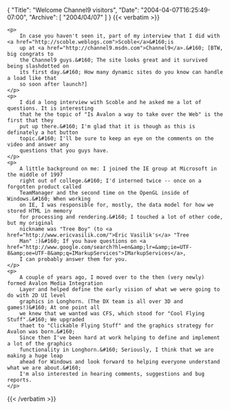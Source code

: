 {
  "Title": "Welcome Channel9 visitors",
  "Date": "2004-04-07T16:25:49-07:00",
  "Archive": [
    "2004/04/07"
  ]
}
{{< verbatim >}}

    <p>
        In case you haven't seen it, part of my interview that I did with <a href="http://scoble.weblogs.com">Scoble</a>&#160;is
        up at <a href="http://channel9.msdn.com">Channel9</a>.&#160; [BTW, big congrats to
        the Channel9 guys.&#160; The site looks great and it survived being slashdotted on
        its first day.&#160; How many dynamic sites do you know can handle a load like that
        so soon after launch?]
    </p>
    <p>
        I did a long interview with Scoble and he asked me a lot of questions. It is interesting
        that he the topic of "Is Avalon a way to take over the Web" is the first that they
        put up there.&#160; I'm glad that it is though as this is definately a hot button
        topic.&#160; I'll be sure to keep an eye on the comments on the video and answer any
        questions that you guys have. 
    </p>
    <p>
        A little background on me: I joined the IE group at Microsoft in the middle of 1997
        right out of college.&#160; I'd interned twice -- once on a forgotten product called
        TeamManager and the second time on the OpenGL inside of Windows.&#160; When working
        on IE, I was responsible for, mostly, the data model for how we stored HTML in memory
        for processing and rendering.&#160; I touched a lot of other code, but my original
        nickname was "Tree Boy" (to <a href="http://www.ericvasilik.com/">Eric Vasilik's</a> "Tree
        Man" :)&#160; If you have questions on <a href="http://www.google.com/search?hl=en&amp;lr=&amp;ie=UTF-8&amp;oe=UTF-8&amp;q=IMarkupServices">IMarkupServices</a>,
        I can probably answer them for you. 
    </p>
    <p>
        A couple of years ago, I moved over to the then (very newly) formed Avalon Media Integration
        Layer and helped define the early vision of what we were going to do with 2D UI level
        graphics in Longhorn. (The DX team is all over 3D and games!)&#160; At one point all
        we knew that we wanted was CFS, which stood for "Cool Flying Stuff".&#160; We upgraded
        thaet to "Clickable Flying Stuff" and the graphics strategy for Avalon was born.&#160;
        Since then I've been hard at work helping to define and implement a lot of the graphics
        functionality in Longhorn.&#160; Seriously, I think that we are making a huge leap
        ahead for Windows and look forward to helping everyone understand what we are about.&#160;
        I'm also interested in hearing comments, suggestions and bug reports. 
    </p>

{{< /verbatim >}}
